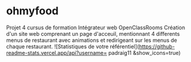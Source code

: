 # ohmyfood
Projet 4 cursus de formation Intégrateur web OpenClassRooms
Création d'un site web comprenant un page d'acceuil, mentionnant 4 differents menus de restaurant avec animations et redirigeant
sur les menus de chaque restaurant.
![Statistiques de votre référentiel](https://github-readme-stats.vercel.app/api?username= padraig11 &show_icons=true)
